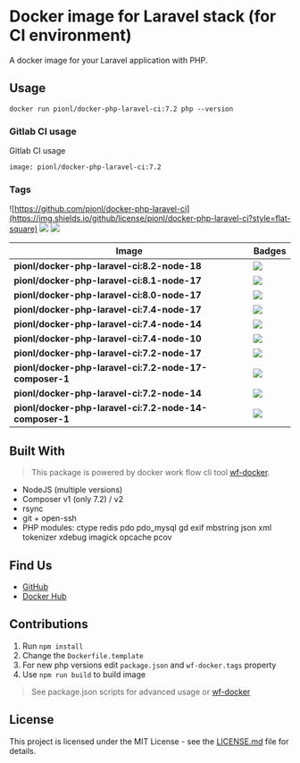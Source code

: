 # Docker image for Laravel stack (for CI environment)

A docker image for your Laravel application with PHP.


## Usage
```
docker run pionl/docker-php-laravel-ci:7.2 php --version
```

### Gitlab CI usage

Gitlab CI usage

```shell
image: pionl/docker-php-laravel-ci:7.2
```

### Tags

![https://github.com/pionl/docker-php-laravel-ci](https://img.shields.io/github/license/pionl/docker-php-laravel-ci?style=flat-square)
![](https://img.shields.io/docker/pulls/pionl/docker-php-laravel-ci?style=flat-square) ![](https://img.shields.io/docker/stars/pionl/docker-php-laravel-ci?style=flat-square)

Image | Badges
 --- | ---
**pionl/docker-php-laravel-ci:8.2-node-18** | ![](https://img.shields.io/docker/image-size/pionl/docker-php-laravel-ci/8.2-node-18?style=flat-square)
**pionl/docker-php-laravel-ci:8.1-node-17** | ![](https://img.shields.io/docker/image-size/pionl/docker-php-laravel-ci/8.1-node-17?style=flat-square)
**pionl/docker-php-laravel-ci:8.0-node-17** | ![](https://img.shields.io/docker/image-size/pionl/docker-php-laravel-ci/8.0-node-17?style=flat-square)
**pionl/docker-php-laravel-ci:7.4-node-17** | ![](https://img.shields.io/docker/image-size/pionl/docker-php-laravel-ci/7.4-node-17?style=flat-square)
**pionl/docker-php-laravel-ci:7.4-node-14** | ![](https://img.shields.io/docker/image-size/pionl/docker-php-laravel-ci/7.4-node-14?style=flat-square)
**pionl/docker-php-laravel-ci:7.4-node-10** | ![](https://img.shields.io/docker/image-size/pionl/docker-php-laravel-ci/7.4-node-10?style=flat-square)
**pionl/docker-php-laravel-ci:7.2-node-17** | ![](https://img.shields.io/docker/image-size/pionl/docker-php-laravel-ci/7.2-node-17?style=flat-square)
**pionl/docker-php-laravel-ci:7.2-node-17-composer-1** | ![](https://img.shields.io/docker/image-size/pionl/docker-php-laravel-ci/7.2-node-17-composer-1?style=flat-square)
**pionl/docker-php-laravel-ci:7.2-node-14** | ![](https://img.shields.io/docker/image-size/pionl/docker-php-laravel-ci/7.2-node-14?style=flat-square)
**pionl/docker-php-laravel-ci:7.2-node-14-composer-1** | ![](https://img.shields.io/docker/image-size/pionl/docker-php-laravel-ci/7.2-node-14-composer-1?style=flat-square)


## Built With

> This package is powered by docker work flow cli tool [wf-docker](https://github.com/wrk-flow/wf-docker).

* NodeJS (multiple versions)
* Composer v1 (only 7.2) / v2
* rsync
* git + open-ssh
* PHP modules: ctype redis pdo pdo_mysql gd exif mbstring json xml tokenizer xdebug imagick opcache pcov

## Find Us

* [GitHub](https://github.com/pionl/docker-php-laravel-ci)
* [Docker Hub](https://cloud.docker.com/repository/docker/pionl/docker-php-laravel-ci)

## Contributions

1. Run `npm install`
2. Change the `Dockerfile.template`
3. For new php versions edit `package.json` and `wf-docker.tags` property
4. Use `npm run build` to build image

> See package.json scripts for advanced usage or [wf-docker](https://github.com/wrk-flow/wf-docker)

## License

This project is licensed under the MIT License - see the [LICENSE.md](LICENSE.md) file for details.
